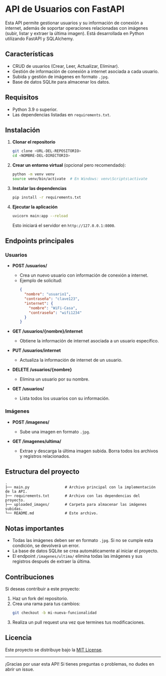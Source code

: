 # API de Usuarios con FastAPI

Esta API permite gestionar usuarios y su información de conexión a internet, además de soportar operaciones relacionadas con imágenes (subir, listar y extraer la última imagen). Está desarrollada en Python utilizando FastAPI y SQLAlchemy.

## Características

- CRUD de usuarios (Crear, Leer, Actualizar, Eliminar).
- Gestión de información de conexión a internet asociada a cada usuario.
- Subida y gestión de imágenes en formato `.jpg`.
- Base de datos SQLite para almacenar los datos.

## Requisitos

- Python 3.9 o superior.
- Las dependencias listadas en `requirements.txt`.

## Instalación

1. **Clonar el repositorio**
   ```bash
   git clone <URL-DEL-REPOSITORIO>
   cd <NOMBRE-DEL-DIRECTORIO>
   ```

2. **Crear un entorno virtual** (opcional pero recomendado):
   ```bash
   python -m venv venv
   source venv/bin/activate  # En Windows: venv\Scripts\activate
   ```

3. **Instalar las dependencias**
   ```bash
   pip install -r requirements.txt
   ```

4. **Ejecutar la aplicación**
   ```bash
   uvicorn main:app --reload
   ```
   Esto iniciará el servidor en `http://127.0.0.1:8000`.

## Endpoints principales

### Usuarios

- **POST /usuarios/**
  - Crea un nuevo usuario con información de conexión a internet.
  - Ejemplo de solicitud:
    ```json
    {
      "nombre": "usuario1",
      "contraseña": "clave123",
      "internet": {
        "nombre": "WiFi-Casa",
        "contraseña": "wifi1234"
      }
    }
    ```

- **GET /usuarios/{nombre}/internet**
  - Obtiene la información de internet asociada a un usuario específico.

- **PUT /usuarios/internet**
  - Actualiza la información de internet de un usuario.

- **DELETE /usuarios/{nombre}**
  - Elimina un usuario por su nombre.

- **GET /usuarios/**
  - Lista todos los usuarios con su información.

### Imágenes

- **POST /imagenes/**
  - Sube una imagen en formato `.jpg`.

- **GET /imagenes/ultima/**
  - Extrae y descarga la última imagen subida. Borra todos los archivos y registros relacionados.

## Estructura del proyecto

```
.
├── main.py                # Archivo principal con la implementación de la API.
├── requirements.txt       # Archivo con las dependencias del proyecto.
├── uploaded_images/       # Carpeta para almacenar las imágenes subidas.
└── README.md              # Este archivo.
```

## Notas importantes

- Todas las imágenes deben ser en formato `.jpg`. Si no se cumple esta condición, se devolverá un error.
- La base de datos SQLite se crea automáticamente al iniciar el proyecto.
- El endpoint `/imagenes/ultima/` elimina todas las imágenes y sus registros después de extraer la última.

## Contribuciones

Si deseas contribuir a este proyecto:
1. Haz un fork del repositorio.
2. Crea una rama para tus cambios:
   ```bash
   git checkout -b mi-nueva-funcionalidad
   ```
3. Realiza un pull request una vez que termines tus modificaciones.

## Licencia

Este proyecto se distribuye bajo la [MIT License](LICENSE).

---

¡Gracias por usar esta API! Si tienes preguntas o problemas, no dudes en abrir un issue.
